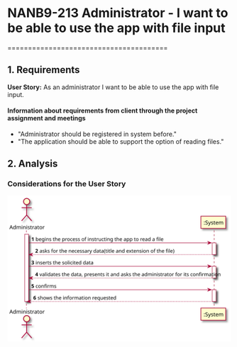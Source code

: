 # NANB9-213 Administrator - I want to be able to use the app with file input
 =======================================

## 1. Requirements

**User Story:**
As an administrator I want to be able to use the app with file input. 

#### Information about requirements from client through the project assignment and meetings
- "Administrator should be registered in system before."
- "The application should be able to support the option of reading files."


## 2. Analysis

### Considerations for the User Story

![NANB9_213_SSD_Use_the_application_with_file_input.svg](NANB9_213_SSD_Use_the_application_with_file_input.svg)

